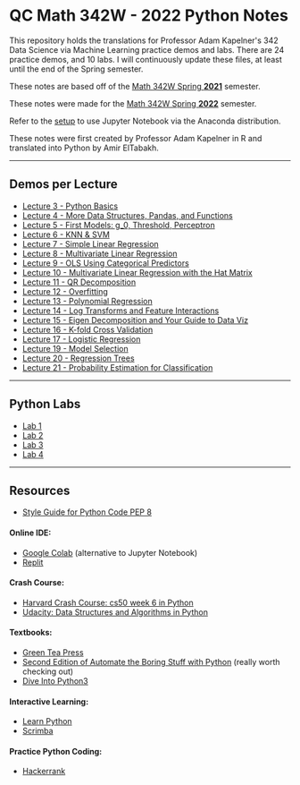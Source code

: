 # QC Math 342W - 2022 Python Notes

This repository holds the translations for Professor Adam Kapelner's 342 Data Science via Machine Learning practice demos and labs. There are 24 practice demos, and 10 labs. I will continuously update these files, at least until the end of the Spring semester.

These notes are based off of the [Math 342W Spring **2021**](https://github.com/kapelner/QC_MATH_342W_Spring_2021) semester.

These notes were made for the [Math 342W Spring **2022**](https://github.com/kapelner/QC_MATH_342W_Spring_2022) semester.

Refer to the [setup](https://github.com/sfnxboy/342-2022-Python-Practice-lectures/blob/main/Jupyter_Setup.md) to use Jupyter Notebook via the Anaconda distribution.

These notes were first created by Professor Adam Kapelner in R and translated into Python by Amir ElTabakh.

---

## Demos per Lecture
- [Lecture 3 - Python Basics](https://github.com/sfnxboy/342-2022-Python-Practice-lectures/blob/main/Practice%20Notes/3%20-%20Python%20Practice%20Lecture%203%20MATH%20342W%20Queens%20College%20-%20The%20Basics.ipynb)
- [Lecture 4 - More Data Structures, Pandas, and Functions](https://github.com/sfnxboy/342-2022-Python-Practice-lectures/blob/main/Practice%20Notes/4%20-%20Python%20Practice%20Lecture%204%20MATH%20342W%20Queens%20College%20-%20More%20Data%20Structures%2C%20Pandas%20and%20Functions.ipynb)
- [Lecture 5 - First Models: g_0, Threshold, Perceptron](https://github.com/sfnxboy/342-2022-Python-Practice-lectures/blob/main/Practice%20Notes/5%20-%20Python%20Practice%20Lecture%205%20MATH%20342W%20Queens%20College%20-%20Threshold%20%26%20Perceptron.ipynb)
- [Lecture 6 - KNN & SVM](https://github.com/sfnxboy/342-2022-Python-Practice-lectures/blob/main/Practice%20Notes/6%20-%20Python%20Practice%20Lecture%206%20MATH%20342W%20Queens%20College%20-%20KNN%20%26%20SVM.ipynb)
- [Lecture 7 - Simple Linear Regression](https://github.com/sfnxboy/342-2022-Python-Practice-lectures/blob/main/Practice%20Notes/7%20-%20Python%20Practice%20Lecture%207%20MATH%20342W%20Queens%20College%20-%20Simple%20Linear%20Regression.ipynb)
- [Lecture 8 - Multivariate Linear Regression](https://github.com/sfnxboy/342-2022-Python-Practice-lectures/blob/main/Practice%20Notes/8%20-%20Python%20Practice%20Lecture%208%20MATH%20342W%20Queens%20College%20-%20Multivariate%20Linear%20Regression.ipynb)
- [Lecture 9 - OLS Using Categorical Predictors](https://github.com/sfnxboy/342-2022-Python-Practice-lectures/blob/main/Practice%20Notes/9%20-%20Python%20Practice%20Lecture%209%20MATH%20342W%20Queens%20College%20-%20OLS%20Using%20Categorical%20Predictors.ipynb)
- [Lecture 10 - Multivariate Linear Regression with the Hat Matrix](https://github.com/sfnxboy/342-2022-Python-Practice-lectures/blob/main/Practice%20Notes/10%20-%20Python%20Practice%20Lecture%2010%20MATH%20342W%20Queens%20College%20-%20Multivariate%20Linear%20Regression%20with%20the%20Hat%20Matrix.ipynb)
- [Lecture 11 - QR Decomposition](https://github.com/sfnxboy/342-2022-Python-Practice-lectures/blob/main/Practice%20Notes/11%20-%20Python%20Practice%20Lecture%2011%20MATH%20342W%20Queens%20College%20-%20QR%20Decomposition.ipynb)
- [Lecture 12 - Overfitting](https://github.com/sfnxboy/342-2022-Python-Practice-lectures/blob/main/Practice%20Notes/12%20-%20Python%20Practice%20Lecture%2012%20MATH%20342W%20Queens%20College%20-%20Overfitting.ipynb)
- [Lecture 13 - Polynomial Regression](https://github.com/sfnxboy/342-2022-Python-Practice-lectures/blob/main/Practice%20Notes/13%20-%20Python%20Practice%20Lecture%2013%20MATH%20342W%20Queens%20College%20-%20Polynomial%20Regression.ipynb)
- [Lecture 14 - Log Transforms and Feature Interactions](https://github.com/sfnxboy/342-2022-Python-Practice-lectures/blob/main/Practice%20Notes/14%20-%20Python%20Practice%20Lecture%2014%20MATH%20342W%20Queens%20College%20-%20Linear%20Models%20with%20Feature%20Interactions.ipynb)
- [Lecture 15 - Eigen Decomposition and Your Guide to Data Viz](https://github.com/sfnxboy/342-2022-Python-Practice-lectures/blob/main/Practice%20Notes/15%20-%20Python%20Practice%20Lecture%2015%20MATH%20342W%20Queens%20College%20-%20Guide%20to%20Data%20Visualization.ipynb)
- [Lecture 16 - K-fold Cross Validation](https://github.com/sfnxboy/342-2022-Python-Practice-lectures/blob/main/Practice%20Notes/16%20-%20Python%20Practice%20Lecture%2016%20MATH%20342W%20Queens%20College%20-%20K-fold%20Cross%20Validation.ipynb)
- [Lecture 17 - Logistic Regression](https://github.com/sfnxboy/342-2022-Python-Practice-lectures/blob/main/Practice%20Notes/17%20-%20Python%20Practice%20Lecture%2017%20MATH%20342W%20Queens%20College%20-%20Logistic%20Regression.ipynb)
- [Lecture 19 - Model Selection](https://github.com/sfnxboy/342-2022-Python-Practice-lectures/blob/main/Practice%20Notes/19%20-%20Python%20Practice%20Lecture%2019%20MATH%20342W%20Queens%20College%20-%20Model%20Selection.ipynb)
- [Lecture 20 - Regression Trees](https://github.com/sfnxboy/342-2022-Python-Practice-lectures/blob/main/Practice%20Notes/20%20-%20Python%20Practice%20Lecture%2020%20MATH%20342W%20Queens%20College%20-%20Regression%20Trees.ipynb)
- [Lecture 21 - Probability Estimation for Classification](https://github.com/sfnxboy/342-2022-Python-Practice-lectures/blob/main/Practice%20Notes/21-%20Python%20Practice%20Lecture%2021%20MATH%20342W%20Queens%20College%20-%20Probability%20Estimation%20for%20Classification.ipynb)


---
## Python Labs
- [Lab 1](https://github.com/sfnxboy/342-2022-Python-Practice-lectures/blob/main/Labs/Lab%201%20-%20Python%20Lab.ipynb)
- [Lab 2](https://github.com/sfnxboy/342-2022-Python-Practice-lectures/blob/main/Labs/Lab%202%20-%20Python%20Lab.ipynb)
- [Lab 3](https://github.com/sfnxboy/342-2022-Python-Practice-lectures/blob/main/Labs/Lab%203%20-%20Python%20Lab.ipynb)
- [Lab 4](https://github.com/sfnxboy/342-2022-Python-Practice-lectures/blob/main/Labs/Lab%204%20-%20Python%20Lab.ipynb)

---
## Resources

- [Style Guide for Python Code PEP 8](https://www.python.org/dev/peps/pep-0008/)
#### Online IDE:
- [Google Colab](https://colab.research.google.com/notebooks/intro.ipynb#recent=true) (alternative to Jupyter Notebook)
- [Replit](https://replit.com/~)

#### Crash Course: 
- [Harvard Crash Course: cs50 week 6 in Python](https://cs50.harvard.edu/college/2019/fall/weeks/6/)
- [Udacity: Data Structures and Algorithms in Python](https://www.udacity.com/course/data-structures-and-algorithms-in-python--ud513)

#### Textbooks:
- [Green Tea Press](https://greenteapress.com/wp/think-python-2e/)
- [Second Edition of Automate the Boring Stuff with Python](https://automatetheboringstuff.com/) (really worth checking out)
- [Dive Into Python3](https://diveintopython3.net/)

#### Interactive Learning:
- [Learn Python](https://www.learnpython.org)
- [Scrimba](https://scrimba.com/g/gpython)

#### Practice Python Coding:
- [Hackerrank](https://www.hackerrank.com/domains/python)
